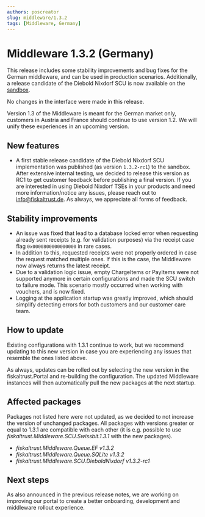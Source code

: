 ```yaml
---
authors: poscreator
slug: middleware/1.3.2
tags: [Middleware, Germany]
---
```


# Middleware 1.3.2 (Germany)
This release includes some stability improvements and bug fixes for the German middleware, and can be used in production scenarios. Additionally, a release candidate of the Diebold Nixdorf SCU is now available on the [sandbox](https://portal-sandbox.fiskaltrust.de).

No changes in the interface were made in this release.

<!--truncate-->

<div class="alert alert--warning" role="alert">Version 1.3 of the Middleware is meant for the German market only, customers in Austria and France should continue to use version 1.2. We will unify these experiences in an upcoming version.</div>

## New features
- A first stable release candidate of the Diebold Nixdorf SCU implementation was published (as version `1.3.2-rc1`) to the sandbox. After extensive internal testing, we decided to release this version as RC1 to get customer feedback before publishing a final version. If you are interested in using Diebold Nixdorf TSEs in your products and need more information/notice any issues, please reach out to info@fiskaltrust.de. As always, we appreciate all forms of feedback.

## Stability improvements
- An issue was fixed that lead to a database locked error when requesting already sent receipts (e.g. for validation purposes) via the receipt case flag `0x0000800000000000` in rare cases.
- In addition to this, requested receipts were not properly ordered in case the request matched multiple ones. If this is the case, the Middleware now always returns the latest receipt.
- Due to a validation logic issue, empty ChargeItems or PayItems were not supported anymore in certain configurations and made the SCU switch to failure mode. This scenario mostly occurred when working with vouchers, and is now fixed.
- Logging at the application startup was greatly improved, which should simplify detecting errors for both customers and our customer care team.

## How to update
Existing configurations with 1.3.1 continue to work, but we recommend updating to this new version in case you are experiencing any issues that resemble the ones listed above. 

As always, updates can be rolled out by selecting the new version in the fiskaltrust.Portal and re-building the configuration. The updated Middleware instances will then automatically pull the new packages at the next startup.

## Affected packages
Packages not listed here were not updated, as we decided to not increase the version of unchanged packages. All packages with versions greater or equal to 1.3.1 are compatible with each other (it is e.g. possible to use _fiskaltrust.Middleware.SCU.Swissbit.1.3.1_ with the new packages).

- _fiskaltrust.Middleware.Queue.EF v1.3.2_
- _fiskaltrust.Middleware.Queue.SQLite v1.3.2_
- _fiskaltrust.Middleware.SCU.DieboldNixdorf v1.3.2-rc1_

## Next steps
As also announced in the previous release notes, we are working on improving our portal to create a better onboarding, development and middleware rollout experience. 